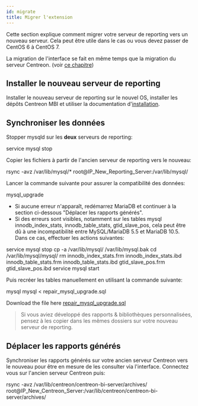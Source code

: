 ```yaml
---
id: migrate
title: Migrer l'extension
---
```


Cette section explique comment migrer votre serveur de reporting vers un
nouveau serveur. Cela peut être utile dans le cas ou vous devez passer
de CentOS 6 à CentOS 7.

La migration de l'interface se fait en même temps que la migration du serveur Centreon. (voir [ce chapitre](../migrate/introduction))

## Installer le nouveau serveur de reporting

Installer le nouveau serveur de reporting sur le nouvel OS, installer
les dépôts Centreon MBI et utiliser la documentation d'[installation](installation).

## Synchroniser les données

Stopper mysqld sur les **deux** serveurs de reporting:

service mysql stop

Copier les fichiers à partir de l\'ancien serveur de reporting vers le
nouveau:

rsync -avz /var/lib/mysql/* root@IP_New_Reporting_Server:/var/lib/mysql/

Lancer la commande suivante pour assurer la compatibilité des données:

mysql_upgrade

-   Si aucune erreur n\'apparaît, redémarrez MariaDB et continuer à la
section ci-dessous \"Déplacer les rapports générés\".
-   Si des erreurs sont visibles, notamment sur les tables mysql
innodb\_index\_stats, innodb\_table\_stats, gtid\_slave\_pos, cela
peut être dû à une incompatibilité entre MySQL/MariaDB 5.5 et
MariaDB 10.5. Dans ce cas, effectuer les actions suivantes:

service mysql stop
cp -a /var/lib/mysql/ /var/lib/mysql.bak
cd /var/lib/mysql/mysql/
rm innodb_index_stats.frm innodb_index_stats.ibd innodb_table_stats.frm innodb_table_stats.ibd gtid_slave_pos.frm gtid_slave_pos.ibd
service mysql start

Puis recréer les tables manuellement en utilisant la commande suivante:

mysql mysql < repair_mysql_upgrade.sql

Download the file here [repair_mysql_upgrade.sql](../assets/reporting/administrate/repair_mysql_upgrade.sql)

> Si vous aviez développé des rapports & bibliothèques personnalisées,
> pensez à les copier dans les mêmes dossiers sur votre nouveau serveur de reporting.

## Déplacer les rapports générés

Synchroniser les rapports générés sur votre ancien serveur Centreon vers
le nouveau pour être en mesure de les consulter via l\'interface.
Connectez vous sur l\'ancien serveur Centreon puis:

rsync -avz /var/lib/centreon/centreon-bi-server/archives/ root@IP_New_Centreon_Server:/var/lib/centreon/centreon-bi-server/archives/
